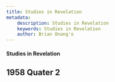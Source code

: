 ```yaml
---
title: Studies in Revelation
metadata:
    description: Studies in Revelation
    keywords: Studies in Revelation
    author: Brian Onang'o
---
```


#### Studies in Revelation

## 1958 Quater 2
